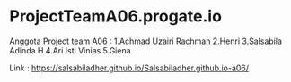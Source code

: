 # ProjectTeamA06.progate.io


Anggota Project team A06 :
1.Achmad Uzairi Rachman 
2.Henri
3.Salsabila Adinda H
4.Ari Isti Vinias 
5.Giena

Link : https://salsabiladher.github.io/Salsabiladher.github.io-a06/
